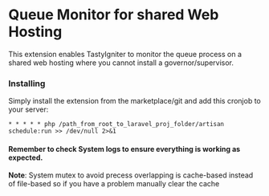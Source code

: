 # Queue Monitor for shared Web Hosting
This extension enables TastyIgniter to monitor the queue process on a shared web hosting where you cannot install a governor/supervisor.

### Installing

Simply install the extension from the marketplace/git and add this cronjob to your server:

`* * * * * php /path_from_root_to_laravel_proj_folder/artisan schedule:run >> /dev/null 2>&1`

#### Remember to check System logs to ensure everything is working as expected.

**Note**: System mutex to avoid precess overlapping is cache-based instead of file-based so if you have a problem manually clear the cache
